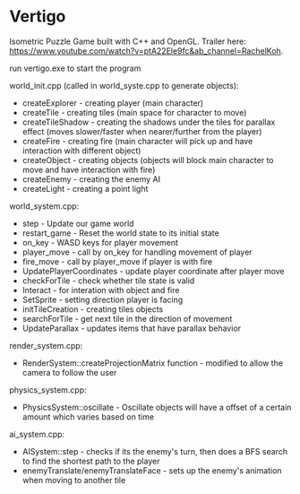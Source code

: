 # Vertigo
Isometric Puzzle Game built with C++ and OpenGL. Trailer here: https://www.youtube.com/watch?v=ptA22Ele9fc&ab_channel=RachelKoh.

run vertigo.exe to start the program

world_init.cpp (called in world_syste.cpp to generate objects):
* createExplorer - creating player (main character)
* createTile - creating tiles (main space for character to move)
* createTileShadow - creating the shadows under the tiles for parallax effect (moves slower/faster when nearer/further from the player)
* createFire - creating fire (main character will pick up and have interaction with different object)
* createObject - creating objects (objects will block main character to move and have interaction with fire)
* createEnemy - creating the enemy AI
* createLight - creating a point light

world_system.cpp:
* step - Update our game world
* restart_game - Reset the world state to its initial state
* on_key - WASD keys for player movement
* player_move - call by on_key for handling movement of player
* fire_move - call by player_move if player is with fire
* UpdatePlayerCoordinates - update player coordinate after player move
* checkForTile - check whether tile state is valid
* Interact - for interation with object and fire
* SetSprite - setting direction player is facing
* initTileCreation - creating tiles objects
* searchForTile - get next tile in the direction of movement
* UpdateParallax - updates items that have parallax behavior

render_system.cpp:
* RenderSystem::createProjectionMatrix function - modified to allow the camera to follow the user

physics_system.cpp:
* PhysicsSystem::oscillate - Oscillate objects will have a offset of a certain amount which varies based on time

ai_system.cpp:
* AISystem::step - checks if its the enemy's turn, then does a BFS search to find the shortest path to the player
* enemyTranslate/enemyTranslateFace - sets up the enemy's animation when moving to another tile
